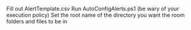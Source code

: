 Fill out AlertTemplate.csv 
Run AutoConfigAlerts.ps1 (be wary of your execution policy)
Set the root name of the directory you want the room folders and files to be in

